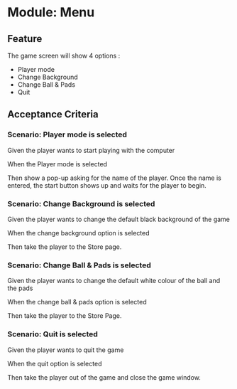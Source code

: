 # Module: Menu

## Feature

The game screen will show 4 options :

- Player mode
- Change Background
- Change Ball & Pads
- Quit

## Acceptance Criteria

### Scenario: Player mode is selected

  Given the player wants to start playing with
  the computer

  When the Player mode is selected

  Then show a pop-up asking for the name of the
  player. Once the name is entered, the start button
  shows up and waits for the player to begin.

### Scenario: Change Background is selected

  Given the player wants to change the default black
  background of the game

  When the change background option is selected

  Then take the player to the Store page.

### Scenario: Change Ball & Pads is selected

  Given the player wants to change the default
  white colour of the ball and the pads

  When the change ball & pads option is selected

  Then take the player to the Store Page.

### Scenario: Quit is selected

  Given the player wants to quit the game

  When the quit option is selected

  Then take the player out of the game and close
  the game window.
